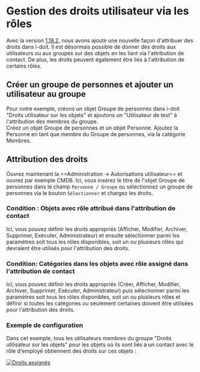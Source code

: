 # Gestion des droits utilisateur via les rôles

Avec la version [1.18.2](../../version-history/release-notes/release-notes-1.18/release-notes-1.18.2.md), nous avons ajouté une nouvelle façon d'attribuer des droits dans i-doit. Il est désormais possible de donner des droits aux utilisateurs ou aux groupes sur des objets en les liant via l'attribution de contact. De plus, les droits peuvent également être liés à l'attribution de certains rôles.

## Créer un groupe de personnes et ajouter un utilisateur au groupe

Pour notre exemple, créons un objet Groupe de personnes dans i-doit "Droits utilisateur sur les objets" et ajoutons un "Utilisateur de test" à l'attribution des membres du groupe.<br>
Créez un objet Groupe de personnes et un objet Personne. Ajoutez la Personne en tant que membre du Groupe de personnes, via la catégorie Membres.

## Attribution des droits

Ouvrez maintenant la ==Administration -> Autorisations utilisateur== et ouvrez par exemple CMDB. Ici, vous insérez le titre de l'objet Groupe de personnes dans le champ `Personne / Groupe` ou sélectionnez un groupe de personnes via le bouton `Sélectionner` et chargez les droits.<br>

### Condition : Objets avec rôle attribué dans l'attribution de contact

Ici, vous pouvez définir les droits appropriés (Afficher, Modifier, Archiver, Supprimer, Exécuter, Administrateur) et ensuite sélectionner parmi les paramètres soit tous les rôles disponibles, soit un ou plusieurs rôles qui devraient être utilisés pour l'attribution des droits.

### Condition: Catégories dans les objets avec rôle assigné dans l'attribution de contact 

Ici, vous pouvez définir les droits appropriés (Créer, Afficher, Modifier, Archiver, Supprimer, Exécuter, Administrateur) puis sélectionner parmi les paramètres soit tous les rôles disponibles, soit un ou plusieurs rôles et définir si toutes les catégories ou seulement certaines doivent être utilisées pour l'attribution des droits.

### Exemple de configuration 

Dans cet exemple, tous les utilisateurs membres du groupe "Droits utilisateur sur les objets" pour les objets où ils sont liés à un contact avec le rôle d'employé obtiennent des droits sur ces objets :

[![Droits assignés](../../assets/images/en/efficient-documentation/rights-management/user-right-management-via-roles/1-urmvr.png)](../../assets/images/en/efficient-documentation/rights-management/user-right-management-via-roles/1-urmvr.png)
